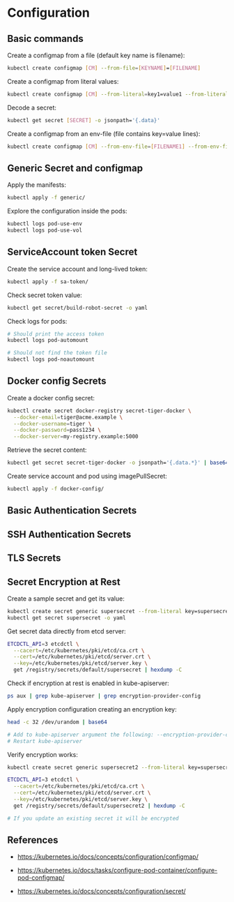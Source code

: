 # Configuration

## Basic commands

Create a configmap from a file (default key name is filename):

```bash
kubectl create configmap [CM] --from-file=[KEYNAME]=[FILENAME]
```

Create a configmap from literal values:

```bash
kubectl create configmap [CM] --from-literal=key1=value1 --from-literal=key2=value2
```

Decode a secret:

```bash
kubectl get secret [SECRET] -o jsonpath='{.data}'
```

Create a configmap from an env-file (file contains key=value lines):

```bash
kubectl create configmap [CM] --from-env-file=[FILENAME1] --from-env-file=[FILENAME2]
```

## Generic Secret and configmap

Apply the manifests:

```bash
kubectl apply -f generic/
```

Explore the configuration inside the pods:

```bash
kubectl logs pod-use-env
kubectl logs pod-use-vol
```

## ServiceAccount token Secret

Create the service account and long-lived token:

```bash
kubectl apply -f sa-token/
```

Check secret token value:

```bash
kubectl get secret/build-robot-secret -o yaml
```

Check logs for pods:

```bash
# Should print the access token
kubectl logs pod-automount

# Should not find the token file
kubectl logs pod-noautomount
```

## Docker config Secrets

Create a docker config secret:

```bash
kubectl create secret docker-registry secret-tiger-docker \
  --docker-email=tiger@acme.example \
  --docker-username=tiger \
  --docker-password=pass1234 \
  --docker-server=my-registry.example:5000
```

Retrieve the secret content:

```bash
kubectl get secret secret-tiger-docker -o jsonpath='{.data.*}' | base64 -d
```

Create service account and pod using imagePullSecret:

```bash
kubectl apply -f docker-config/
```

## Basic Authentication Secrets

## SSH Authentication Secrets

## TLS Secrets

## Secret Encryption at Rest

Create a sample secret and get its value:

```bash
kubectl create secret generic supersecret --from-literal key=supersecret
kubectl get secret supersecret -o yaml
```

Get secret data directly from etcd server:

```bash
ETCDCTL_API=3 etcdctl \
  --cacert=/etc/kubernetes/pki/etcd/ca.crt \
  --cert=/etc/kubernetes/pki/etcd/server.crt \
  --key=/etc/kubernetes/pki/etcd/server.key \
  get /registry/secrets/default/supersecret | hexdump -C
```

Check if encryption at rest is enabled in kube-apiserver:

```bash
ps aux | grep kube-apiserver | grep encryption-provider-config
```

Apply encryption configuration creating an encryption key:

```bash
head -c 32 /dev/urandom | base64

# Add to kube-apiserver argument the following: --encryption-provider-config=/path/to/encryption-config.yaml
# Restart kube-apiserver
```

Verify encryption works:

```bash
kubectl create secret generic supersecret2 --from-literal key=supersecret2

ETCDCTL_API=3 etcdctl \
  --cacert=/etc/kubernetes/pki/etcd/ca.crt \
  --cert=/etc/kubernetes/pki/etcd/server.crt \
  --key=/etc/kubernetes/pki/etcd/server.key \
  get /registry/secrets/default/supersecret2 | hexdump -C

# If you update an existing secret it will be encrypted
```


## References

- https://kubernetes.io/docs/concepts/configuration/configmap/

- https://kubernetes.io/docs/tasks/configure-pod-container/configure-pod-configmap/

- https://kubernetes.io/docs/concepts/configuration/secret/